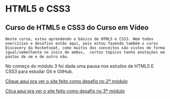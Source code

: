 # HTML5 e CSS3

## Curso de HTML5 e CSS3 do Curso em Vídeo

    Neste curso, estou aprendendo o básico de HTML5 e CSS3. Nem todos exercícios e desafios estão aqui, pois estou fazendo também o curso Discovery da Rocketseat, como muitos dos conceitos são vistos de forma igual/semelhante no iníco de ambos,  certos tópicos tenho anotações em pastas de um e de outro não. 

 No começo do módulo 3 foi dada uma pausa nos estudos de HTML5 E CSS3 para estudar Git e GitHub. 

 <a href="https://anaclara-amorim.github.io/Estudos/Projeto-Android-Curso-em-Vídeo/" target="_blank">Clique aqui pra ver o site feito como desafio no 2º módulo</a>

 <a href="https://anaclara-amorim.github.io/Estudos/projeto-cordel" target="_blank">Clica aqui pra ver o site feito como desafio no 3º módulo</a>


